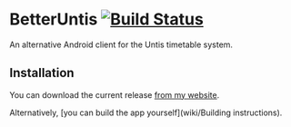 # BetterUntis [![Build Status](https://travis-ci.org/SapuSeven/BetterUntis.svg?branch=master)](https://travis-ci.org/SapuSeven/BetterUntis)
An alternative Android client for the Untis timetable system.

## Installation
You can download the current release [from my website](https://sapuseven.com/apps/BetterUntis).

Alternatively, [you can build the app yourself](wiki/Building instructions).
